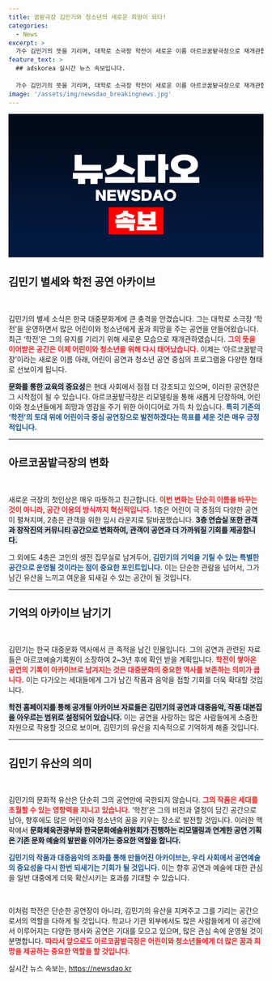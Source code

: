 ```yaml
---
title: 꿈밭극장 김민기와 청소년의 새로운 희망이 되다!
categories:
  - News
excerpt: >
  가수 김민기의 뜻을 기리며, 대학로 소극장 학전이 새로운 이름 아르코꿈밭극장으로 재개관합니다. 어린이와 청소년 공연 중심의 공간으로 탈바꿈하며, 아카이브 작업도 추진됩니다. 꿈이 자라는 이 새로운 공간을 함께하여 그를 기억합시다!
feature_text: >
  ## adskorea 실시간 뉴스 속보입니다.

  가수 김민기의 뜻을 기리며, 대학로 소극장 학전이 새로운 이름 아르코꿈밭극장으로 재개관합니다. 어린이와 청소년 공연 중심의 공간으로 탈바꿈하며, 아카이브 작업도 추진됩니다. 꿈이 자라는 이 새로운 공간을 함께하여 그를 기억합시다!
image: '/assets/img/newsdao_breakingnews.jpg'
---
```


<p><img src="/assets/img/newsdao_breakingnews.jpg" alt="adskorea 속보" /></p>

<h2 data-ke-size="size26">김민기 별세와 학전 공연 아카이브</h2>

<p data-ke-size="size16">&nbsp;</p>

<p>김민기의 별세 소식은 한국 대중문화계에 큰 충격을 안겼습니다. 그는 대학로 소극장 ‘학전’을 운영하면서 많은 어린이와 청소년에게 꿈과 희망을 주는 공연을 만들어왔습니다. 최근 ‘학전’은 그의 유지를 기리기 위해 새로운 모습으로 재개관하였습니다. <b><span style="color: #ee2323;">그의 뜻을 이어받은 공간은 이제 어린이와 청소년을 위해 다시 태어났습니다.</span></b> 이제는 ‘아르코꿈밭극장’이라는 새로운 이름 아래, 어린이 공연과 청소년 공연 중심의 프로그램을 다양한 형태로 선보이게 됩니다.</p>

<p><b><span style="background-color: #21538527;">문화를 통한 교육의 중요성</span></b>은 현대 사회에서 점점 더 강조되고 있으며, 이러한 공연장은 그 시작점이 될 수 있습니다. 아르코꿈밭극장은 리모델링을 통해 새롭게 단장하며, 어린이와 청소년들에게 희망과 영감을 주기 위한 아이디어로 가득 차 있습니다. <b><span style="color: #1a5490;">특히 기존의 ‘학전’의 토대 위에 어린이극 중심 공연장으로 발전하겠다는 목표를 세운 것은 매우 긍정적입니다.</span></b></p>

<hr>

<h2 data-ke-size="size26">아르코꿈밭극장의 변화</h2>

<p data-ke-size="size16">&nbsp;</p>

<p>새로운 극장의 첫인상은 매우 따뜻하고 친근합니다. <b><span style="color: #ee2323;">이번 변화는 단순히 이름을 바꾸는 것이 아니라, 공간 이용의 방식까지 혁신적입니다.</span></b> 1층은 어린이 극 중점의 다양한 공연이 펼쳐지며, 2층은 관객을 위한 임시 라운지로 탈바꿈했습니다. <b><span style="background-color: #21538527;">3층 연습실 또한 관객과 창작진의 커뮤니티 공간으로 변화하여, 관객이 공연과 더 가까워질 기회를 제공합니다.</span></b></p>

<p>그 외에도 4층은 고인의 생전 집무실로 남겨두어, <b><span style="color: #1a5490;">김민기의 기억을 기릴 수 있는 특별한 공간으로 운영될 것이라는 점이 중요한 포인트입니다.</span></b> 이는 단순한 관람을 넘어서, 그가 남긴 유산을 느끼고 여운을 되새길 수 있는 공간이 될 것입니다.</p>

<hr>

<h2 data-ke-size="size26">기억의 아카이브 남기기</h2>

<p data-ke-size="size16">&nbsp;</p>

<p>김민기는 한국 대중문화 역사에서 큰 족적을 남긴 인물입니다. 그의 공연과 관련된 자료들은 아르코예술기록원이 소장하여 2~3년 후에 확인 받을 계획입니다. <b><span style="color: #ee2323;">학전이 쌓아온 공연의 기록이 아카이브로 남겨지는 것은 대중문화의 중요한 역사를 보존하는 의미가 큽니다.</span></b> 이는 다가오는 세대들에게 그가 남긴 작품과 음악을 접할 기회를 더욱 확대할 것입니다.</p>

<p><b><span style="background-color: #21538527;">학전 홈페이지를 통해 공개될 아카이브 자료들은 김민기의 공연과 대중음악, 작품 대본집을 아우르는 범위로 설정되어 있습니다.</span></b> 이는 공연을 사랑하는 많은 사람들에게 소중한 자원으로 작용할 것으로 보이며, 김민기의 유산을 지속적으로 기억하게 해줄 것입니다.</p>

<hr>

<h2 data-ke-size="size26">김민기 유산의 의미</h2>

<p data-ke-size="size16">&nbsp;</p>

<p>김민기의 문화적 유산은 단순히 그의 공연만에 국한되지 않습니다. <b><span style="color: #ee2323;">그의 작품은 세대를 초월할 수 있는 영향력을 지니고 있습니다.</span></b> ‘학전’은 그의 비전과 열정이 담긴 공간으로 남아, 향후에도 많은 어린이와 청소년의 꿈을 키우는 장소로 발전할 것입니다. 이러한 맥락에서 <b><span style="background-color: #21538527;">문화체육관광부와 한국문화예술위원회가 진행하는 리모델링과 연계한 공연 기획은 기존 문화 예술의 발판을 이어가는 중요한 역할을 합니다.</span></b></p>

<p><b><span style="color: #1a5490;">김민기의 작품과 대중음악의 조화를 통해 만들어진 아카이브는, 우리 사회에서 공연예술의 중요성을 다시 한번 되새기는 기회가 될 것입니다.</span></b> 이는 향후 공연과 예술에 대한 관심을 일반 대중에게 더욱 확산시키는 효과를 기대할 수 있습니다.</p>

<p data-ke-size="size16">&nbsp;</p> 

<p>이처럼 학전은 단순한 공연장이 아니라, 김민기의 유산을 지켜주고 그를 기리는 공간으로서의 역할을 다하게 될 것입니다. 학교나 기관 외부에서도 많은 사람들에게 이 공간에서 이루어지는 다양한 행사와 공연은 기대를 모으고 있으며, 많은 관심 속에 운영될 것이 분명합니다. <b><span style="color: #ee2323;">따라서 앞으로도 아르코꿈밭극장은 어린이와 청소년들에게 더 많은 꿈과 희망을 제공하는 중요한 역할을 할 것입니다.</span></b></p>
실시간 뉴스 속보는, <a href="https://newsdao.kr" rel="dofollow">https://newsdao.kr</a>



